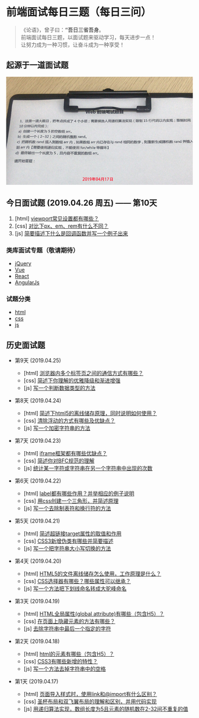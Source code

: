 # 前端面试每日三题（每日三问）

> 《论语》，曾子曰：**“吾日三省吾身**。  
> 前端面试每日三题，以面试题来驱动学习，每天进步一点！  
> 让努力成为一种习惯，让奋斗成为一种享受！

## 起源于一道面试题
![起源图](resource/images/begin.jpg)

## 今日面试题 (2019.04.26 周五) —— 第10天
1. [html] [viewport常见设置都有哪些？](https://github.com/haizhilin2013/interview/issues/28)
2. [css] [对比下px、em、rem有什么不同？](https://github.com/haizhilin2013/interview/issues/29)
3. [js] [简要描述下什么是回调函数并写一个例子出来](https://github.com/haizhilin2013/interview/issues/30)

### 类库面试专题（敬请期待）
- [jQuery](lib/jQuery.md)
- [Vue](lib/Vue.md)
- [React](lib/React.md)
- [AngularJs](lib/AngularJs.md)

### 试题分类
- [html](category/html.md)
- [css](category/css.md)
- [js](category/js.md)

## 历史面试题
- 第9天 (2019.04.25)
    - [html] [浏览器内多个标签页之间的通信方式有哪些？](https://github.com/haizhilin2013/interview/issues/25)
    - [css] [简述下你理解的优雅降级和渐进增强](https://github.com/haizhilin2013/interview/issues/26)
    - [js] [写一个判断数据类型的方法](https://github.com/haizhilin2013/interview/issues/27)

- 第8天 (2019.04.24)
    - [html] [简述下html5的离线储存原理，同时说明如何使用？](https://github.com/haizhilin2013/interview/issues/22)
    - [css] [清除浮动的方式有哪些及优缺点？](https://github.com/haizhilin2013/interview/issues/23)
    - [js] [写一个加密字符串的方法](https://github.com/haizhilin2013/interview/issues/24)

- 第7天 (2019.04.23)
    - [html] [iframe框架都有哪些优缺点？](https://github.com/haizhilin2013/interview/issues/19)
    - [css] [简述你对BFC规范的理解](https://github.com/haizhilin2013/interview/issues/20)
    - [js] [统计某一字符或字符串在另一个字符串中出现的次数](https://github.com/haizhilin2013/interview/issues/21)

- 第6天 (2019.04.22)
    - [html] [label都有哪些作用？并举相应的例子说明](https://github.com/haizhilin2013/interview/issues/16)
    - [css] [用css创建一个三角形，并简述原理](https://github.com/haizhilin2013/interview/issues/17)
    - [js] [写一个去除制表符和换行符的方法](https://github.com/haizhilin2013/interview/issues/18)

- 第5天 (2019.04.21)
    - [html] [简述超链接target属性的取值和作用](https://github.com/haizhilin2013/interview/issues/13)
    - [css] [CSS3新增伪类有哪些并简要描述](https://github.com/haizhilin2013/interview/issues/14)
    - [js] [写一个把字符串大小写切换的方法](https://github.com/haizhilin2013/interview/issues/15)

- 第4天 (2019.04.20)
    - [html] [HTML5的文件离线储存怎么使用，工作原理是什么？](https://github.com/haizhilin2013/interview/issues/10)
    - [css] [CSS选择器有哪些？哪些属性可以继承？](https://github.com/haizhilin2013/interview/issues/11)
    - [js] [写一个方法把下划线命名转成大驼峰命名](https://github.com/haizhilin2013/interview/issues/12)

- 第3天 (2019.04.19)
    - [html] [HTML全局属性(global attribute)有哪些（包含H5）？](https://github.com/haizhilin2013/interview/issues/7)
    - [css] [在页面上隐藏元素的方法有哪些？](https://github.com/haizhilin2013/interview/issues/8)
    - [js] [去除字符串中最后一个指定的字符](https://github.com/haizhilin2013/interview/issues/9)

- 第2天 (2019.04.18)
    - [html] [html的元素有哪些（包含H5）？](https://github.com/haizhilin2013/interview/issues/4)
    - [css] [CSS3有哪些新增的特性？](https://github.com/haizhilin2013/interview/issues/5)
    - [js] [写一个方法去掉字符串中的空格](https://github.com/haizhilin2013/interview/issues/6)

- 第1天 (2019.04.17)
    - [html] [页面导入样式时，使用link和@import有什么区别？](https://github.com/haizhilin2013/interview/issues/1)
    - [css] [圣杯布局和双飞翼布局的理解和区别，并用代码实现](https://github.com/haizhilin2013/interview/issues/2)
    - [js] [用递归算法实现，数组长度为5且元素的随机数在2-32间不重复的值](https://github.com/haizhilin2013/interview/issues/3)



